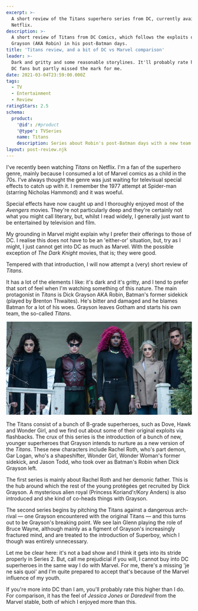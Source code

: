 ```yaml
---
excerpt: >-
  A short review of the Titans superhero series from DC, currently available via
  Netflix.
description: >-
  A short review of Titans from DC Comics, which follows the exploits of Dick
  Grayson (AKA Robin) in his post-Batman days.
title: 'Titans review, and a bit of DC vs Marvel comparison'
leader: >-
  Dark and gritty and some reasonable storylines. It'll probably rate higher for
  DC fans but partly missed the mark for me.
date: 2021-03-04T23:59:00.000Z
tags:
  - TV
  - Entertainment
  - Review
ratingStars: 2.5
schema:
  product:
    '@id': /#product
    '@type': TVSeries
    name: Titans
    description: Series about Robin's post-Batman days with a new team of superheroes.
layout: post-review.njk
---
```

 
 
I've recently been watching *Titans* on Netflix. I'm a fan of the superhero genre, mainly because I consumed a lot of Marvel comics as a child in the 70s. I've always thought the genre was just waiting for televisual special effects to catch up with it. I remember the 1977 attempt at Spider-man (starring Nicholas Hammond) and it was woeful.

Special effects have now caught up and I thoroughly enjoyed most of the *Avengers* movies. They're not particularly deep and they're certainly not what you might call literary, but, whilst I read widely, I generally just want to be entertained by television and film.

My grounding in Marvel might explain why I prefer their offerings to those of DC. I realise this does not have to be an 'either-or' situation, but, try as I might, I just cannot get into DC as much as Marvel. With the possible exception of *The Dark Knight* movies, that is; they were good.

Tempered with that introduction, I will now attempt a (very) short review of *Titans*.

It has a lot of the elements I like: it's dark and it's gritty, and I tend to prefer that sort of feel when I'm watching something of this nature. The main protagonist in *Titans* is Dick Grayson AKA Robin, Batman's former sidekick (played by Brenton Thwaites). He's bitter and damaged and he blames Batman for a lot of his woes. Grayson leaves Gotham and starts his own team, the so-called *Titans*.

![Still from the Titans series by DC comics.](/assets/images/posts/2021/03/2021-03-04-titans-series.jpg "@itemprop=image")

The Titans consist of a bunch of B-grade superheroes, such as Dove, Hawk and Wonder Girl, and we find out about some of their original exploits via flashbacks. The crux of this series is the introduction of a bunch of new, younger superheroes that Grayson intends to nurture as a new version of the *Titans*. These new characters include Rachel Roth, who's part demon, Gar Logan, who's a shapeshifter, Wonder Girl, Wonder Woman's former sidekick, and Jason Todd, who took over as Batman's Robin when Dick Grayson left.

The first series is mainly about Rachel Roth and her demonic father. This is the hub around which the rest of the young protégées get recruited by Dick Grayson. A mysterious alien royal (Princess Koriand'r/Kory Anders) is also introduced and she kind of co-heads things with Grayson.

The second series begins by pitching the Titans against a dangerous arch-rival — one Grayson encountered with the original Titans — and this turns out to be Grayson's breaking point. We see Iain Glenn playing the role of Bruce Wayne, although mainly as a figment of Grayson's increasingly fractured mind, and are treated to the introduction of Superboy, which I though was entirely unnecessary.

Let me be clear here: it's not a bad show and I think it gets into its stride properly in Series 2. But, call me prejudicial if you will, I cannot buy into DC superheroes in the same way I do with Marvel. For me, there's a missing 'je ne sais quoi' and I'm quite prepared to accept that's because of the Marvel influence of my youth.

If you're more into DC than I am, you'll probably rate this higher than I do. For comparison, it has the feel of *Jessica Jones* or *Daredevil* from the Marvel stable, both of which I enjoyed more than this.

 

